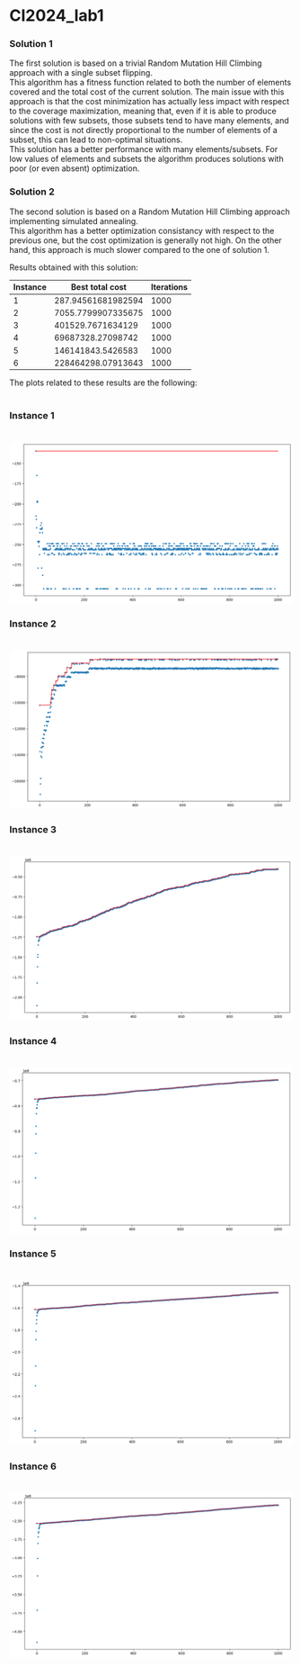 # CI2024_lab1

### Solution 1
The first solution is based on a trivial Random Mutation Hill Climbing approach with a single subset flipping.<br>
This algorithm has a fitness function related to both the number of elements covered and the total cost of the current solution. The main issue with this approach is that the cost minimization has actually less impact with respect to the coverage maximization, meaning that, even if it is able to produce solutions with few subsets, those subsets tend to have many elements, and since the cost is not directly proportional to the number of elements of a subset, this can lead to non-optimal situations.<br>
This solution has a better performance with many elements/subsets. For low values of elements and subsets the algorithm produces solutions with poor (or even absent) optimization.

### Solution 2
The second solution is based on a Random Mutation Hill Climbing approach implementing simulated annealing.<br>
This algorithm has a better optimization consistancy with respect to the previous one, but the cost optimization is generally not high. On the other hand, this approach is much slower compared to the one of solution 1.<br>

Results obtained with this solution:

| Instance | Best total cost | Iterations |
|----------|-----------|------------|
| 1 | 287.94561681982594 | 1000 |
| 2 | 7055.7799907335675 | 1000 |
| 3 | 401529.7671634129 | 1000 |
| 4 | 69687328.27098742 | 1000 |
| 5 | 146141843.5426583 | 1000 |
| 6 | 228464298.07913643 | 1000 |

The plots related to these results are the following:<br><br>
### Instance 1<br><br>
![Instance 1](output1.png)
### Instance 2<br><br>
![Instance 2](output2.png)
### Instance 3<br><br>
![Instance 3](output3.png)
### Instance 4<br><br>
![Instance 4](output4.png)
### Instance 5<br><br>
![Instance 5](output5.png)
### Instance 6<br><br>
![Instance 6](output6.png)
